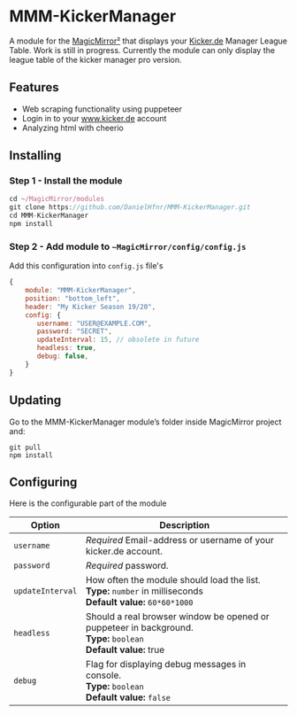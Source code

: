 # MMM-KickerManager

A module for the [MagicMirror²](https://github.com/MichMich/MagicMirror/) that displays your [Kicker.de](https://www.kicker.de) Manager League Table.
Work is still in progress. Currently the module can only display the league table of the kicker manager pro version. 

## Features
 * Web scraping functionality using puppeteer
 * Login in to your www.kicker.de account
 * Analyzing html with cheerio

## Installing

### Step 1 - Install the module
```javascript
cd ~/MagicMirror/modules
git clone https://github.com/DanielHfnr/MMM-KickerManager.git
cd MMM-KickerManager
npm install
```

### Step 2 - Add module to `~MagicMirror/config/config.js`
Add this configuration into `config.js` file's
```javascript
{
    module: "MMM-KickerManager",
    position: "bottom_left",
    header: "My Kicker Season 19/20",
    config: {
       username: "USER@EXAMPLE.COM",
       password: "SECRET",
       updateInterval: 15, // obsolete in future
       headless: true,
       debug: false,
    }
}
```
## Updating
Go to the MMM-KickerManager module’s folder inside MagicMirror project and:
```
git pull
npm install
```
## Configuring
Here is the configurable part of the module

| Option               | Description
|--------------------- |-----------
| `username`           | *Required* Email-address or username of your kicker.de account.
| `password`           | *Required* password.
| `updateInterval`     | How often the module should load the list.<br>**Type:** `number` in milliseconds<br> **Default value:** `60*60*1000`
| `headless`           | Should a real browser window be opened or puppeteer in background. <br>**Type:** `boolean` <br> **Default value:** true
| `debug`              | Flag for displaying debug messages in console. <br>**Type:** `boolean` <br> **Default value:** `false`

